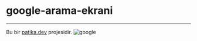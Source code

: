 # google-arama-ekrani
---
Bu bir [patika.dev](www.patika.dev) projesidir.
![google](https://user-images.githubusercontent.com/114689529/194776791-98b51294-2644-4f46-ae57-95504c732edc.jpg)
